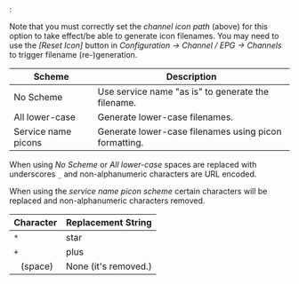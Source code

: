 : 

Note that you must correctly set the *channel icon path* (above) for 
this option to take effect/be able to generate icon filenames. You may 
need to use the *[Reset Icon]* button in 
*Configuration -> Channel / EPG -> Channels* to trigger filename 
(re-)generation.

Scheme                 | Description
-----------------------|-------------------
No Scheme              | Use service name "as is" to generate the filename.
All lower-case         | Generate lower-case filenames.
Service name picons    | Generate lower-case filenames using picon formatting.

When using *No Scheme* or *All lower-case* spaces are replaced with 
underscores `_` and non-alphanumeric characters are URL encoded.

When using the *service name picon scheme* certain characters will be 
replaced and non-alphanumeric characters removed.

Character              | Replacement String
-----------------------|----------------------
`*`                    | star
`+`                    | plus
` ` (space)            | None (it's removed.)  

